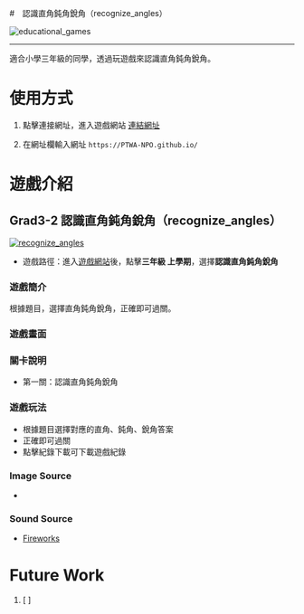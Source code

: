 #　認識直角鈍角銳角（recognize_angles）

![educational_games](https://img.shields.io/github/v/tag/PTWA-NPO/PTWA-NPO.github.io)

---
適合小學三年級的同學，透過玩遊戲來認識直角鈍角銳角。

# 使用方式

[//]: # (TODO demo gif)

1. 點擊連接網址，進入遊戲網站
    [連結網址](https://PTWA-NPO.github.io/)

2. 在網址欄輸入網址
    `https://PTWA-NPO.github.io/`

[//]: # (TODO demo gif)


# 遊戲介紹

## Grad3-2 認識直角鈍角銳角（recognize_angles）
[![recognize_angles](https://img.shields.io/badge/recognize_angles-v0.1.2-blue.svg)](./recognize_angles)

- 遊戲路徑：進入[遊戲網站](https://PTWA-NPO.github.io/)後，點擊**三年級 上學期**，選擇**認識直角鈍角銳角**

### 遊戲簡介

根據題目，選擇直角鈍角銳角，正確即可過關。

### 遊戲畫面
[//]: # (TODO game play view gif)

### 關卡說明
- 第一關：認識直角鈍角銳角
  
### 遊戲玩法
- 根據題目選擇對應的直角、鈍角、銳角答案
- 正確即可過關
- 點擊紀錄下載可下載遊戲紀錄
 
### Image Source
- []()

### Sound Source
- [Fireworks](https://opengameart.org/content/fireworks-with-applause-happy-people)

# Future Work

1. [ ] 
